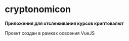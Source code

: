 # cryptonomicon

__Приложения для отслеживания курсов криптовалют__

Проект создан в рамках освоения VueJS

